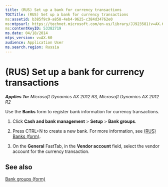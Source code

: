 ```yaml
---
title: (RUS) Set up a bank for currency transactions
TOCTitle: (RUS) Set up a bank for currency transactions
ms:assetid: b385f9c9-a858-4eb4-9625-c384d34762e0
ms:mtpsurl: https://technet.microsoft.com/en-us/library/JJ923581(v=AX.60)
ms:contentKeyID: 53382719
ms.date: 04/18/2014
mtps_version: v=AX.60
audience: Application User
ms.search.region: Russia
---
```


# (RUS) Set up a bank for currency transactions 


_**Applies To:** Microsoft Dynamics AX 2012 R3, Microsoft Dynamics AX 2012 R2_

Use the **Banks** form to register bank information for currency transactions.

1.  Click **Cash and bank management** \> **Setup** \> **Bank groups**.

2.  Press CTRL+N to create a new bank. For more information, see [(RUS) Banks (form)](https://technet.microsoft.com/en-us/library/jj856183\(v=ax.60\)).

3.  On the **General** FastTab, in the **Vendor account** field, select the vendor account for the currency transaction.

## See also

[Bank groups (form)](https://technet.microsoft.com/en-us/library/aa571457\(v=ax.60\))

  


